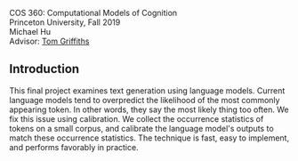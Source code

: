 COS 360: Computational Models of Cognition  
Princeton University, Fall 2019  
Michael Hu  
Advisor: [Tom Griffiths](http://cocosci.princeton.edu/tom/index.php "Tom's Homepage")

## Introduction

This final project examines text generation using language models. Current language models tend to overpredict the likelihood of the most commonly appearing token. In other words, they say the most likely thing too often. We fix this issue using calibration. We collect the occurrence statistics of tokens on a small corpus, and calibrate the language model's outputs to match these occurrence statistics. The technique is fast, easy to implement, and performs favorably in practice.

